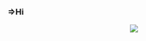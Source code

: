 ### =>Hi
<div id="header" align="center">
  <img src="https://media.giphy.com/media/Cmr1OMJ2FN0B2/giphy.gif">
